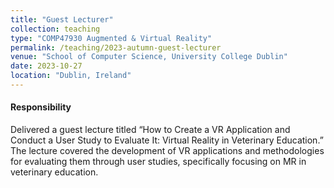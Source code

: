 ```yaml
---
title: "Guest Lecturer"
collection: teaching
type: "COMP47930 Augmented & Virtual Reality"
permalink: /teaching/2023-autumn-guest-lecturer
venue: "School of Computer Science, University College Dublin"
date: 2023-10-27
location: "Dublin, Ireland"
---
```


#### Responsibility
Delivered a guest lecture titled “How to Create a VR Application and Conduct a User Study to Evaluate It: Virtual Reality in Veterinary Education.” The lecture covered the development of VR applications and methodologies for evaluating them through user studies, specifically focusing on MR in veterinary education.